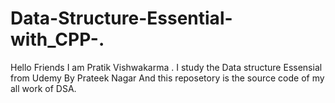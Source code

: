 # Data-Structure-Essential-with_CPP-.

Hello Friends I am Pratik Vishwakarma .
I study the Data structure Essensial from Udemy By Prateek Nagar
And this reposetory is the source code of my all work of DSA.
